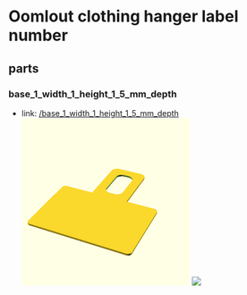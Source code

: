 # Oomlout clothing hanger label number


## parts

### base_1_width_1_height_1_5_mm_depth
* link: [/base_1_width_1_height_1_5_mm_depth](base_1_width_1_height_1_5_mm_depth)  
![](base_1_width_1_height_1_5_mm_depth/3dpr_300.png)  ![](base_1_width_1_height_1_5_mm_depth/image_300.jpg)
 
